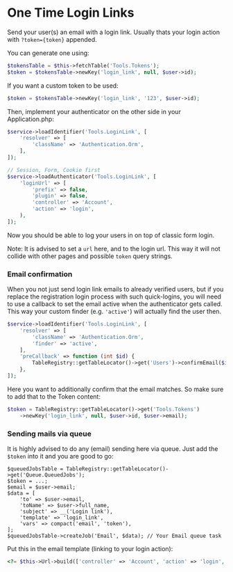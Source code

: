 # One Time Login Links

Send your user(s) an email with a login link.
Usually thats your login action with `?token={token}` appended.

You can generate one using:
```php
$tokensTable = $this->fetchTable('Tools.Tokens');
$token = $tokensTable->newKey('login_link', null, $user->id);
```

If you want a custom token to be used:
```php
$token = $tokensTable->newKey('login_link', '123', $user->id);
```

Then, implement your authenticator on the other side in your Application.php:

```php
$service->loadIdentifier('Tools.LoginLink', [
    'resolver' => [
        'className' => 'Authentication.Orm',
    ],
]);

// Session, Form, Cookie first
$service->loadAuthenticator('Tools.LoginLink', [
    'loginUrl' => [
        'prefix' => false,
        'plugin' => false,
        'controller' => 'Account',
        'action' => 'login',
    ),
]);
```

Now you should be able to log your users in on top of classic form login.

Note: It is advised to set a `url` here, and to the login url. This way it will not collide
with other pages and possible `token` query strings.

### Email confirmation

When you not just send login link emails to already verified users, but if you
replace the registration login process with such quick-logins, you will need to
use a callback to set the email active when the authenticator gets called.
This way your custom finder (e.g. `'active'`) will actually find the user then.

```php
$service->loadIdentifier('Tools.LoginLink', [
    'resolver' => [
        'className' => 'Authentication.Orm',
        'finder' => 'active',
    ],
    'preCallback' => function (int $id) {
        TableRegistry::getTableLocator()->get('Users')->confirmEmail($id);
    },
]);
```

Here you want to additionally confirm that the email matches. So make sure to add that to the Token content:
```php
$token = TableRegistry::getTableLocator()->get('Tools.Tokens')
    ->newKey('login_link', null, $user->id, $user->email);
```

### Sending mails via queue
It is highly advised to do any (email) sending here via queue.
Just add the `$token` into it and you are good to go:
```
$queuedJobsTable = TableRegistry::getTableLocator()->get('Queue.QueuedJobs');
$token = ...;
$email = $user->email;
$data = [
    'to' => $user->email,
    'toName' => $user->full_name,
    'subject' => __('Login link'),
    'template' => 'login_link',
    'vars' => compact('email', 'token'),
];
$queuedJobsTable->createJob('Email', $data); // Your Email queue task
```

Put this in the email template (linking to your login action):
```php
<?= $this->Url->build(['controller' => 'Account', 'action' => 'login', '?' => ['token' => $token]], ['fullBase' => true]) ?>
```
